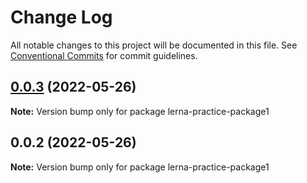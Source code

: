 # Change Log

All notable changes to this project will be documented in this file.
See [Conventional Commits](https://conventionalcommits.org) for commit guidelines.

## [0.0.3](https://github.com/Cheering-baby/lerna-practice/compare/v0.0.2...v0.0.3) (2022-05-26)

**Note:** Version bump only for package lerna-practice-package1





## 0.0.2 (2022-05-26)

**Note:** Version bump only for package lerna-practice-package1
